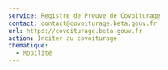 ```yaml
---
service: Registre de Preuve de Covoiturage
contact: contact@covoiturage.beta.gouv.fr
url: https://covoiturage.beta.gouv.fr
action: Inciter au covoiturage
thematique:
  - Mobilité
---
```

